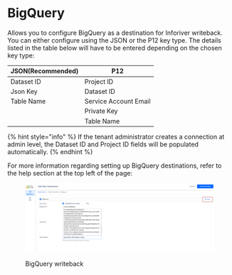 # BigQuery

Allows you to configure BigQuery as a destination for Inforiver writeback. You can either configure using the JSON or the P12 key type. The details listed in the table below will have to be entered depending on the chosen key type:

| JSON(Recommended) | P12                   |
| ----------------- | --------------------- |
| Dataset ID        | Project ID            |
| Json Key          | Dataset ID            |
| Table Name        | Service Account Email |
|                   | Private Key           |
|                   | Table Name            |

{% hint style="info" %}
If the tenant administrator creates a connection at admin level, the Dataset ID and Project ID fields will be populated automatically.
{% endhint %}

&#x20;For more information regarding setting up BigQuery destinations, refer to the help section at the top left of the page:

<figure><img src="../../../.gitbook/assets/image (12) (1) (1) (1) (1) (1) (1) (1) (1).png" alt=""><figcaption><p>BigQuery writeback</p></figcaption></figure>

